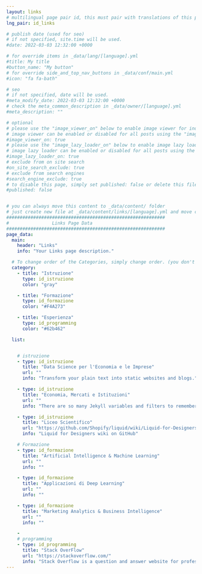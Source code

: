 ```yaml
---
layout: links
# multilingual page pair id, this must pair with translations of this page. (This name must be unique)
lng_pair: id_links

# publish date (used for seo)
# if not specified, site.time will be used.
#date: 2022-03-03 12:32:00 +0000

# for override items in _data/lang/[language].yml
#title: My title
#button_name: "My button"
# for override side_and_top_nav_buttons in _data/conf/main.yml
#icon: "fa fa-bath"

# seo
# if not specified, date will be used.
#meta_modify_date: 2022-03-03 12:32:00 +0000
# check the meta_common_description in _data/owner/[language].yml
#meta_description: ""

# optional
# please use the "image_viewer_on" below to enable image viewer for individual pages or posts (_posts/ or [language]/_posts folders).
# image viewer can be enabled or disabled for all posts using the "image_viewer_posts: true" setting in _data/conf/main.yml.
#image_viewer_on: true
# please use the "image_lazy_loader_on" below to enable image lazy loader for individual pages or posts (_posts/ or [language]/_posts folders).
# image lazy loader can be enabled or disabled for all posts using the "image_lazy_loader_posts: true" setting in _data/conf/main.yml.
#image_lazy_loader_on: true
# exclude from on site search
#on_site_search_exclude: true
# exclude from search engines
#search_engine_exclude: true
# to disable this page, simply set published: false or delete this file
#published: false


# you can always move this content to _data/content/ folder
# just create new file at _data/content/links/[language].yml and move content below.
###########################################################
#                Links Page Data
###########################################################
page_data:
  main:
    header: "Links"
    info: "Your Links page description."

  # To change order of the Categories, simply change order. (you don't need to change list order.)
  category:
    - title: "Istruzione"
      type: id_istruzione
      color: "gray"

    - title: "Formazione"
      type: id_formazione
      color: "#F4A273"

    - title: "Esperienza"
      type: id_programming
      color: "#62b462"

  list:


    # istruzione
    - type: id_istruzione
      title: "Data Science per l'Economia e le Imprese"
      url: ""
      info: "Transform your plain text into static websites and blogs."

    - type: id_istruzione
      title: "Economia, Mercati e Istituzioni"
      url: ""
      info: "There are so many Jekyll variables and filters to remember and it can be tricky to keep it all in your head. This cheat sheet serves as a quick reference of everything Jekyll can do."

    - type: id_istruzione
      title: "Liceo Scientifico"
      url: "https://github.com/Shopify/liquid/wiki/Liquid-for-Designers"
      info: "Liquid for Designers wiki on GitHub"

    # Formazione
    - type: id_formazione
      title: "Artificial Intelligence & Machine Learning"
      url: ""
      info: ""

    - type: id_formazione
      title: "Applicazioni di Deep Learning"
      url: ""
      info: ""

    - type: id_formazione
      title: "Marketing Analytics & Business Intelligence"
      url: ""
      info: ""

    -
    # programming
    - type: id_programming
      title: "Stack OverFlow"
      url: "https://stackoverflow.com/"
      info: "Stack Overflow is a question and answer website for professional and enthusiastic programmers."
---
```

